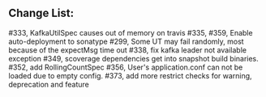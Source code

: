 Change List:
---------------

#333, KafkaUtilSpec causes out of memory on travis
#335, #359, Enable auto-deployment to sonatype
#299, Some UT may fail randomly, most because of the expectMsg time out
#338, fix kafka leader not available exception
#349, scoverage dependencies get into snapshot build binaries.
#352, add RollingCountSpec
#356, User's application.conf can not be loaded due to empty config.
#373, add more restrict checks for warning, deprecation and feature
